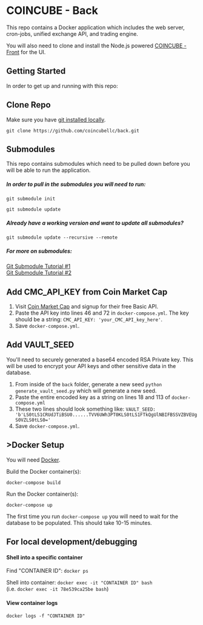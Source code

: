 # COINCUBE - Back
This repo contains a Docker application which includes the web server, cron-jobs, unified exchange API, and trading engine.<br>

You will also need to clone and install the Node.js powered <a href="https://github.com/coincubellc/front">COINCUBE - Front</a> for the UI.

## Getting Started
In order to get up and running with this repo:

## Clone Repo
Make sure you have <a href="https://git-scm.com/book/en/v2/Getting-Started-Installing-Git">git installed locally</a>.<br>
```
git clone https://github.com/coincubellc/back.git
```
## Submodules
This repo contains submodules which need to be pulled down before you will be able to run the application.<br>

##### In order to pull in the submodules you will need to run:
```
git submodule init
```

```
git submodule update
```

##### Already have a working version and want to update all submodules?
```
git submodule update --recursive --remote
```

##### For more on submodules:
<a href="https://git-scm.com/book/en/v2/Git-Tools-Submodules">Git Submodule Tutorial #1</a><br>
<a href="https://git.wiki.kernel.org/index.php/GitSubmoduleTutorial">Git Submodule Tutorial #2</a>

## Add CMC_API_KEY from Coin Market Cap
1. Visit <a href="https://pro.coinmarketcap.com/signup/">Coin Market Cap</a> and signup for their free Basic API. 
2. Paste the API key into lines 46 and 72 in `docker-compose.yml`. The key should be a string: `CMC_API_KEY: 'your_CMC_API_key_here'`.
3. Save `docker-compose.yml`.

## Add VAULT_SEED
<p>You'll need to securely generated a base64 encoded RSA Private key. This will be used to encrypt your API keys and other sensitive data in the database.
</p>

1. From inside of the `back` folder, generate a new seed `python generate_vault_seed.py` which will generate a new seed.
2. Paste the entire encoded key as a string on lines 18 and 113 of `docker-compose.yml`
3. These two lines should look something like: `VAULT_SEED: 'b'LS0tLS1CRUdJTiBSU0......TVV6UWh3PT0KLS0tLS1FTkQgUlNBIFBSSVZBVEUgS0VZLS0tLS0='`
4. Save `docker-compose.yml`.

## >Docker Setup
You will need <a href="https://docker.com" target="_blank">Docker</a>.

Build the Docker container(s):
```
docker-compose build
```

Run the Docker container(s):
```
docker-compose up
```

The first time you run `docker-compose up` you will need to wait for the database to be populated. This should take 10-15 minutes.


## For local development/debugging
#### Shell into a specific container
Find "CONTAINER ID": `docker ps`<br>

Shell into container: `docker exec -it "CONTAINER ID" bash`<br>
(i.e. `docker exec -it 78e539ca25be bash`)

#### View container logs
`docker logs -f "CONTAINER ID"`